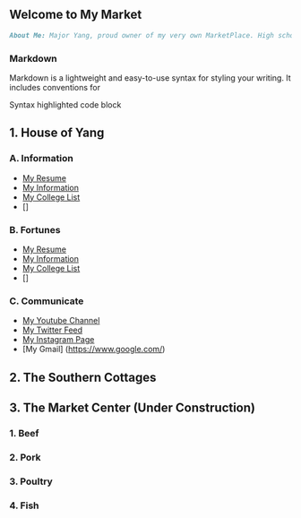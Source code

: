 ## Welcome to My Market

```markdown
About Me: Major Yang, proud owner of my very own MarketPlace. High school class of 2021 and future university class of 2025 at God knows where.
```

### Markdown

Markdown is a lightweight and easy-to-use syntax for styling your writing. It includes conventions for


Syntax highlighted code block

## 1. House of Yang

### A. Information

- [My Resume](https://www.google.com/)
- [My Information](https://www.google.com/)
- [My College List](https://www.google.com/)
- []

### B. Fortunes

- [My Resume](https://www.google.com/)
- [My Information](https://www.google.com/)
- [My College List](https://www.google.com/)
- []

### C. Communicate

- [My Youtube Channel](https://www.google.com/)
- [My Twitter Feed](https://www.google.com/)
- [My Instagram Page](https://www.google.com/)
- [My Gmail] (https://www.google.com/)

## 2. The Southern Cottages

## 3. The Market Center (Under Construction)

### 1. Beef

### 2. Pork

### 3. Poultry

### 4. Fish

